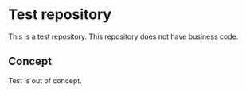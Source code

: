 # Test repository

This is a test repository.
This repository does not have business code.

## Concept
Test is out of concept.

